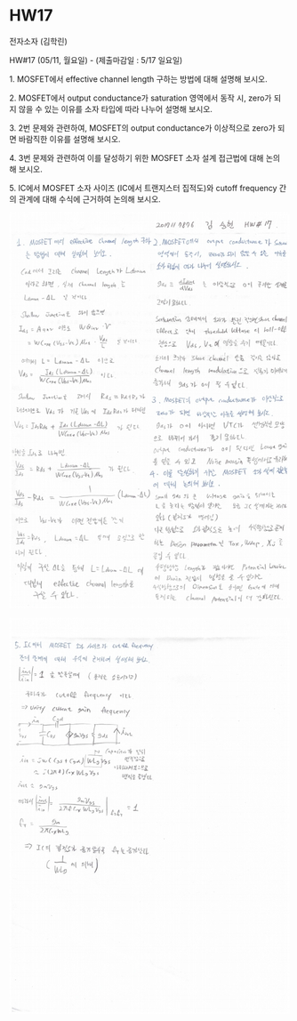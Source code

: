 # HW17

전자소자 (김학린)

HW#17 (05/11, 월요일) - (제출마감일 : 5/17 일요일)

1. MOSFET에서 effective channel length 구하는 방법에 대해 설명해 보시오.

2. MOSFET에서 output conductance가 saturation 영역에서 동작 시, zero가 되지 않을 수 있는 이유를 소자 타입에 따라 나누어 설명해 보시오.

3. 2번 문제와 관련하여, MOSFET의 output conductance가 이상적으로 zero가 되면 바람직한 이유를 설명해 보시오.

4. 3번 문제와 관련하여 이를 달성하기 위한 MOSFET 소자 설계 접근법에 대해 논의해 보시오.

5. IC에서 MOSFET 소자 사이즈 (IC에서 트랜지스터 집적도)와 cutoff frequency 간의 관계에 대해 수식에 근거하여 논의해 보시오.

![01](images/HW17/image1.jpg)

![02](images/HW17/image2.jpg)

